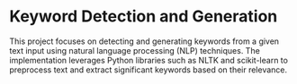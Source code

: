 # Keyword Detection and Generation

This project focuses on detecting and generating keywords from a given text input using natural language processing (NLP) techniques. The implementation leverages Python libraries such as NLTK and scikit-learn to preprocess text and extract significant keywords based on their relevance.
